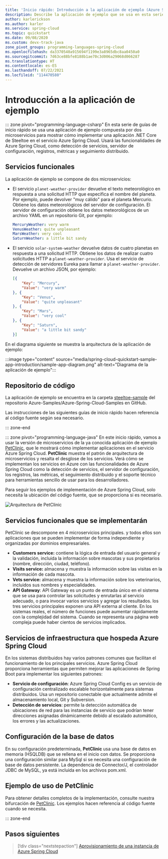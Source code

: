 ```yaml
---
title: 'Inicio rápido: Introducción a la aplicación de ejemplo (Azure Spring Cloud)'
description: Describe la aplicación de ejemplo que se usa en esta serie de guías de inicio rápido para la implementación en Azure Spring Cloud.
author: karlerickson
ms.author: karler
ms.service: spring-cloud
ms.topic: quickstart
ms.date: 09/08/2020
ms.custom: devx-track-java
zone_pivot_groups: programming-languages-spring-cloud
ms.openlocfilehash: da3370540a915694f1199e3a8965dbc8aa0450a0
ms.sourcegitcommit: 7d63ce88bfe8188b1ae70c3d006a29068d066287
ms.translationtype: HT
ms.contentlocale: es-ES
ms.lasthandoff: 07/22/2021
ms.locfileid: "114470580"
---
```

# <a name="introduction-to-the-sample-app"></a>Introducción a la aplicación de ejemplo

::: zone pivot="programming-language-csharp"
En esta serie de guías de inicio rápido se usa una aplicación de ejemplo compuesta por dos microservicios para mostrar cómo implementar una aplicación .NET Core de Steeltoe en el servicio Azure Spring Cloud. Usará las funcionalidades de Azure Spring Cloud, como detección de servicios, servidor de configuración, registros, métricas y seguimiento distribuido.

## <a name="functional-services"></a>Servicios funcionales

La aplicación de ejemplo se compone de dos microservicios:

* El servicio `planet-weather-provider` devuelve el texto meteorológico en respuesta a una solicitud HTTP que especifica el nombre del planeta. Por ejemplo, puede devolver "muy cálido" para el planeta Mercurio. Obtiene los datos meteorológicos del servidor de configuración. El servidor de configuración obtiene los datos meteorológicos de un archivo YAML en un repositorio Git, por ejemplo:

  ```yaml
  MercuryWeather: very warm
  VenusWeather: quite unpleasant
  MarsWeather: very cool
  SaturnWeather: a little bit sandy
  ```

* El servicio `solar-system-weather` devuelve datos de cuatro planetas en respuesta a una solicitud HTTP. Obtiene los datos de realizar cuatro solicitudes HTTP a `planet-weather-provider`. Usa el servicio de detección de servidores Eureka para llamar a `planet-weather-provider`. Devuelve un archivo JSON, por ejemplo:

  ```json
  [{
      "Key": "Mercury",
      "Value": "very warm"
  }, {
      "Key": "Venus",
      "Value": "quite unpleasant"
  }, {
      "Key": "Mars",
      "Value": "very cool"
  }, {
      "Key": "Saturn",
      "Value": "a little bit sandy"
  }]
  ```

En el diagrama siguiente se muestra la arquitectura de la aplicación de ejemplo:

:::image type="content" source="media/spring-cloud-quickstart-sample-app-introduction/sample-app-diagram.png" alt-text="Diagrama de la aplicación de ejemplo":::

## <a name="code-repository"></a>Repositorio de código

La aplicación de ejemplo se encuentra en la carpeta [steeltoe-sample](https://github.com/Azure-Samples/Azure-Spring-Cloud-Samples/tree/master/steeltoe-sample) del repositorio Azure-Samples/Azure-Spring-Cloud-Samples en GitHub.

Las instrucciones de las siguientes guías de inicio rápido hacen referencia al código fuente según sea necesario.

::: zone-end

::: zone pivot="programming-language-java"
En este inicio rápido, vamos a usar la versión de microservicios de la ya conocida aplicación de ejemplo [PetClinic](https://github.com/spring-petclinic/spring-petclinic-microservices), que le mostrará cómo implementar aplicaciones en el servicio Azure Spring Cloud. **PetClinic** muestra el patrón de arquitectura de microservicios y resalta el desglose de los servicios. Verá cómo se implementan los servicios en Azure con las funcionalidades de Azure Spring Cloud como la detección de servicios, el servidor de configuración, los registros, las métricas, el seguimiento distribuido y el soporte técnico para herramientas sencillo de usar para los desarrolladores. 

Para seguir los ejemplos de implementación de Azure Spring Cloud, solo necesita la ubicación del código fuente, que se proporciona si es necesario.

![Arquitectura de PetClinic](media/build-and-deploy/microservices-architecture-diagram.jpg)

## <a name="functional-services-to-be-deployed"></a>Servicios funcionales que se implementarán

PetClinic se descompone en 4 microservicios principales. y todos ellos son aplicaciones que se pueden implementar de forma independiente y organizadas por dominios empresariales.

* **Customers service:** contiene la lógica de entrada del usuario general y la validación, incluida la información sobre mascotas y sus propietarios (nombre, dirección, ciudad, teléfono).
* **Visits service:** almacena y muestra la información sobre las visitas en la información de cada mascota.
* **Vets service:** almacena y muestra la información sobre los veterinarios, incluidos sus nombres y especialidades.
* **API Gateway**: API Gateway es un punto de entrada único en el sistema que se usa para controlar las solicitudes y enrutarlas al servicio adecuado, o para invocar varios servicios y agregar los resultados.  los tres servicios principales exponen una API externa al cliente. En los sistemas reales, el número de funciones puede aumentar rápidamente con la complejidad del sistema. Cuando se representa una página web compleja puede haber cientos de servicios implicados. 

## <a name="infrastructure-services-hosted-by-azure-spring-cloud"></a>Servicios de infraestructura que hospeda Azure Spring Cloud

En los sistemas distribuidos hay varios patrones comunes que facilitan el funcionamiento de los principales servicios. Azure Spring Cloud proporciona herramientas que permiten mejorar las aplicaciones de Spring Boot para implementar los siguientes patrones: 

* **Servicio de configuración**: Azure Spring Cloud Config es un servicio de configuración centralizado escalable horizontalmente para sistemas distribuidos. Usa un repositorio conectable que actualmente admite el almacenamiento local, Git y Subversion.
* **Detección de servicios**: permite la detección automática de ubicaciones de red para las instancias de servicio que podrían tener direcciones asignadas dinámicamente debido al escalado automático, los errores y las actualizaciones.

## <a name="database-configuration"></a>Configuración de la base de datos
En su configuración predeterminada, **PetClinic** usa una base de datos en memoria (HSQLDB) que se rellena en el inicio con datos. Se proporciona una configuración similar para MySql si se necesita una configuración de base de datos persistente. La dependencia de Connector/J, el controlador JDBC de MySQL, ya está incluida en los archivos pom.xml.

## <a name="sample-usage-of-petclinic"></a>Ejemplo de uso de PetClinic

Para obtener detalles completos de la implementación, consulte nuestra bifurcación de [PetClinic](https://github.com/Azure-Samples/spring-petclinic-microservices). Los ejemplos hacen referencia al código fuente cuando se necesita.

::: zone-end

## <a name="next-steps"></a>Pasos siguientes

> [!div class="nextstepaction"]
> [Aprovisionamiento de una instancia de Azure Spring Cloud](./quickstart-provision-service-instance.md)